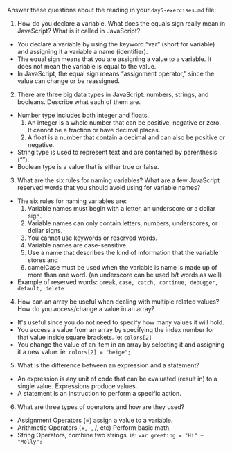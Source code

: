 Answer these questions about the reading in your `day5-exercises.md` file:

1.  How do you declare a variable. What does the equals sign really mean in JavaScript? What is it called in JavaScript?
* You declare a variable by using the keyword “var” (short for variable) and assigning it a variable a name (identifier).
* The equal sign means that you are assigning a value to a variable.  It does not mean the variable is equal to the value.
* In JavaScript, the equal sign means “assignment operator,” since the value can change or be reassigned.

2.  There are three big data types in JavaScript: numbers, strings, and booleans. Describe what each of them are.
* Number type includes both integer and floats.  
  1. An integer is a whole number that can be positive, negative or zero.  It cannot be a fraction or have decimal places.
  2. A float is a number that contain a decimal and can also be positive or negative.
* String type is used to represent text and are contained by parenthesis (“”).
* Boolean type is a value that is either true or false.

3.  What are the six rules for naming variables? What are a few JavaScript reserved words that you should avoid using for variable names?
* The six rules for naming variables are:
  1. Variable names must begin with a letter, an underscore or a dollar sign.
  2. Variable names can only contain letters, numbers, underscores, or dollar signs.
  3. You cannot use keywords or reserved words.
  4. Variable names are case-sensitive.
  5. Use a name that describes the kind of information that the variable stores and
  6. camelCase must be used when the variable is name is made up of more than one word. (an underscore can be used b/t words as well)
* Example of reserved words: break, `case, catch, continue, debugger, default, delete`

4.  How can an array be useful when dealing with multiple related values? How do you access/change a value in an array?
* It's useful since you do not need to specify how many values it will hold.
* You access a value from an array by specifying the index number for that value inside square brackets. ie: ``colors[2]``
* You change the value of an item in an array by selecting it and assigning it a new value. ie: ``colors[2] = "beige";``

5.  What is the difference between an expression and a statement?
* An expression is any unit of code that can be evaluated (result in) to a single value.  Expressions produce values.
* A statement is an instruction to perform a specific action.

6.  What are three types of operators and how are they used?
* Assignment Operators (=) assign a value to a variable.
* Arithmetic Operators (+, -, /, etc) Perform basic math.
* String Operators, combine two strings. ie: ``var greeting = "Hi" + "Molly";``
